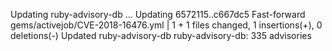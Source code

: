 Updating ruby-advisory-db ...
Updating 6572115..c667dc5
Fast-forward
 gems/activejob/CVE-2018-16476.yml |    1 +
 1 files changed, 1 insertions(+), 0 deletions(-)
Updated ruby-advisory-db
ruby-advisory-db: 335 advisories
